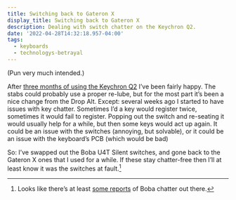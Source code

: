 ```yaml
---
title: Switching back to Gateron X
display_title: Switching back to Gateron X
description: Dealing with switch chatter on the Keychron Q2.
date: '2022-04-28T14:32:18.957-04:00'
tags:
  - keyboards
  - technologys-betrayal
---
```


(Pun very much intended.)

After [three months of using the Keychron Q2](/posts/keychron-q2/) I’ve been fairly happy. The stabs could probably use a proper re-lube, but for the most part it’s been a nice change from the Drop Alt. Except: several weeks ago I started to have issues with key chatter. Sometimes I’d a key would register twice, sometimes it would fail to register. Popping out the switch and re-seating it would usually help for a while, but then some keys would act up again. It could be an issue with the switches (annoying, but solvable), or it could be an issue with the keyboard’s PCB (which would be bad)

So: I’ve swapped out the Boba U4T Silent switches, and gone back to the Gateron X ones that I used for a while. If these stay chatter-free then I’ll at least know it was the switches at fault.[^1]

[^1]: Looks like there’s at least [some reports](https://www.reddit.com/r/MechanicalKeyboards/comments/pfs6ef/boba_u4ts_have_some_serious_issues_with_key/) of Boba chatter out there.